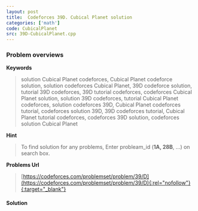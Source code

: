 ```yaml
---
layout: post
title:  Codeforces 39D. Cubical Planet solution
categories: ['math']
code: CubicalPlanet
src: 39D-CubicalPlanet.cpp
---
```

### **Problem overviews**

**Keywords**
> solution Cubical Planet codeforces, Cubical Planet codeforce solution, solution codeforces Cubical Planet, 39D codeforce solution, tutorial 39D codeforces, 39D tutorial codeforces, codeforces Cubical Planet solution, solution 39D codeforces, tutorial Cubical Planet codeforces, solution codeforces 39D, Cubical Planet codeforces tutorial, codeforces solution 39D, 39D codeforces tutorial, Cubical Planet tutorial codeforces, codeforces 39D solution, codeforces solution Cubical Planet

**Hint**
> To find solution for any problems, Enter probleam_id (**1A, 28B**, ...) on search box. 

**Problems Url**
> [https://codeforces.com/problemset/problem/39/D](https://codeforces.com/problemset/problem/39/D){:rel="nofollow"}{:target="_blank"}

#### **Solution**



